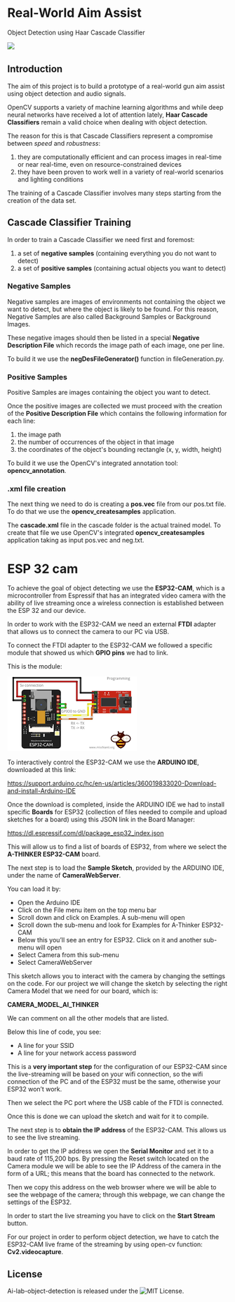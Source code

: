 # Real-World Aim Assist

Object Detection using Haar Cascade Classifier

![](https://github.com/PhilHippo/Ai-lab-object-detection/blob/main/docs/README_images/video_example.gif)

## Introduction

The aim of this project is to build a prototype of a real-world gun aim assist using object detection and audio signals.

OpenCV supports a variety of machine learning algorithms and while deep neural networks have received a lot of attention lately, **Haar Cascade Classifiers** remain a valid choice when dealing with object detection.

The reason for this is that Cascade Classifiers represent a compromise between *speed* and *robustness*:

1. they are computationally efficient and can process images in real-time or near real-time, even on resource-constrained devices
2. they have been proven to work well in a variety of real-world scenarios and lighting conditions

The training of a Cascade Classifier involves many steps starting from the creation of the data set.

## Cascade Classifier Training

In order to train a Cascade Classifier we need first and foremost:

1. a set of **negative samples** (containing everything you do not want to detect)
2. a set of **positive samples** (containing actual objects you want to detect)

### Negative Samples

Negative samples are images of environments not containing the object we want to detect, but where the object is likely to be found. For this reason, Negative Samples are also called Background Samples or Background Images.

These negative images should then be listed in a special **Negative Description File** which records the image path of each image, one per line.

To build it we use the **negDesFileGenerator()** function in fileGeneration.py.

### Positive Samples

Positive Samples are images containing the object you want to detect.

Once the positive images are collected we must proceed with the creation of the **Positive Description File** which contains the following information for each line:

1. the image path
2. the number of occurrences of the object in that image
3. the coordinates of the object's bounding rectangle (x, y, width, height)

To build it we use the OpenCV's integrated annotation tool: **opencv_annotation**.

### .xml file creation

The next thing we need to do is creating a **pos.vec** file from our pos.txt file.
To do that we use the **opencv_createsamples** application.

The **cascade.xml** file in the cascade folder is the actual trained model.
To create that file we use OpenCV's integrated **opencv_createsamples** application taking as input pos.vec and neg.txt.

# ESP 32 cam

To achieve the goal of object detecting we use the **ESP32-CAM**, which is a  microcontroller from Espressif that  has an integrated video camera with the ability of live streaming once a wireless connection is established between the ESP 32 and our device. 

In order to work with the ESP32-CAM we need an external **FTDI** adapter that allows us to connect the camera to our PC via USB.

To connect the FTDI adapter to the ESP32-CAM we followed a specific module that showed us which **GPIO pins** we had to link. 

This is the module: 

![](https://github.com/PhilHippo/Ai-lab-object-detection/blob/main/docs/README_images/ESP_32_cam_module.png)

To interactively control the ESP32-CAM we use the **ARDUINO IDE**, downloaded at this link:

https://support.arduino.cc/hc/en-us/articles/360019833020-Download-and-install-Arduino-IDE

Once the download is completed, inside the ARDUINO IDE we had to install specific **Boards** for ESP32 (collection of files needed to compile and upload sketches for a board) using this JSON link in the Board Manager:

https://dl.espressif.com/dl/package_esp32_index.json

This will allow us to find a list of boards of ESP32, from where we select the **A-THINKER ESP32-CAM** board.

The next step is to load the **Sample Sketch**, provided by the ARDUINO IDE, under the name of **CameraWebServer**. 

You can load it by:

* Open the Arduino IDE
* Click on the File menu item on the top menu bar
* Scroll down and click on Examples. A sub-menu will open
* Scroll down the sub-menu and look for Examples for A-Thinker ESP32-CAM
* Below this you’ll see an entry for ESP32. Click on it and another sub-menu will open
* Select Camera from this sub-menu
* Select CameraWebServer

This sketch allows you to interact with the camera by changing the settings on the code.
For our project we will change the sketch by selecting the right Camera Model that we need for our board, which is: 

**CAMERA_MODEL_AI_THINKER**

We can comment on all the other models that are listed.

Below this line of code, you see:

* A line for your  SSID
* A line for your  network access password

This is a **very important step** for the configuration of our ESP32-CAM since the live-streaming will be based on your wifi connection, so the wifi connection of the PC and of the ESP32 must be the same, otherwise your ESP32 won’t work.

Then we select the PC port where the USB cable of the FTDI is connected.

Once this is done we can upload the sketch and wait for it to compile.

The next step is to **obtain the IP address** of the ESP32-CAM. This allows us to see the live streaming.

In order to get the IP address we open the **Serial Monitor** and set it to a baud rate of 115,200 bps. By pressing the Reset switch located on the Camera module we will be able to see the IP Address of the camera in the form of a URL; this means that the board has connected to the network. 

Then we copy this address on the web browser where we will be able to see the webpage of the camera; through this webpage, we can change the settings of the ESP32.

In order to start the live streaming you have to click on the **Start Stream** button.

For our project in order to perform object detection, we have to catch the ESP32-CAM live frame of the streaming by using open-cv function: **Cv2.videocapture**.

## License

Ai-lab-object-detection is released under the ![MIT License](https://github.com/PhilHippo/Ai-lab-object-detection/blob/main/LICENSE). 
